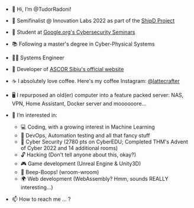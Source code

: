 - 👋 Hi, I’m @TudorRadoni!
- 🚀 Semifinalist @ Innovation Labs 2022 as part of the [ShipD Project](https://www.linkedin.com/posts/brd_brd-tech-startups-ugcPost-6940941602680901632-8CZX?utm_source=share&utm_medium=member_desktop&rcm=ACoAADp_A7wByG_EgyM6Q5-C8Aus4MbnxlsiIPc)
- 🔐 Student at [Google.org's Cybersecurity Seminars](https://cyberseminars.withgoogle.com/)
- 📚 Following a master's degree in Cyber-Physical Systems
- 👨‍🔬 Systems Engineer

- 🌱 Developer of [ASCOR Sibiu's official website](https://ascorsibiu.org/)
- ☕ I absolutely love coffee. Here's my coffee Instagram: [@lattecrafter](https://www.instagram.com/lattecrafter)
- 🖥️ I repurposed an old(er) computer into a feature packed server: NAS, VPN, Home Assistant, Docker server and moooooore...

- 👀 I’m interested in:
    - 💻 Coding, with a growing interest in Machine Learning
    - 🔗 DevOps, Automation testing and all that fancy stuff
    - 🔐 Cyber Security (2780 pts on CyberEDU; Completed THM's Advent of Cyber 2022 and 14 additional rooms)
    - 🔓 Hacking (Don't tell anyone about this, okay?)
    - 🎮 Game development (Unreal Engine & Unity3D)
    - 🤖 Beep-Boops! (wroom-wroom)
    - 🌍 Web development (WebAssembly? Hmm, sounds REALLY interesting...)

- 📫 How to reach me ... ?

<!---
TudorRadoni/TudorRadoni is a ✨ special ✨ repository because its `README.md` (this file) appears on your GitHub profile.
You can click the Preview link to take a look at your changes.
--->

